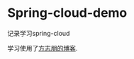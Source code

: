 # Spring-cloud-demo
记录学习spring-cloud

学习使用了[方志朋的博客](https://blog.csdn.net/forezp/article/details/70148833).
